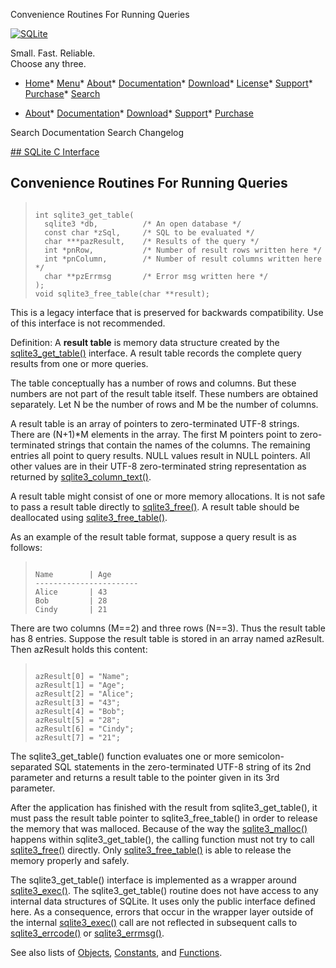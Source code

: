 




Convenience Routines For Running Queries




[![SQLite](../images/sqlite370_banner.gif)](../index.html)


Small. Fast. Reliable.  
Choose any three.


* [Home](../index.html)* [Menu](javascript:void(0))* [About](../about.html)* [Documentation](../docs.html)* [Download](../download.html)* [License](../copyright.html)* [Support](../support.html)* [Purchase](../prosupport.html)* [Search](javascript:void(0))




* [About](../about.html)* [Documentation](../docs.html)* [Download](../download.html)* [Support](../support.html)* [Purchase](../prosupport.html)






Search Documentation
Search Changelog









[## SQLite C Interface](../c3ref/intro.html)
## Convenience Routines For Running Queries




> ```
> 
> int sqlite3_get_table(
>   sqlite3 *db,          /* An open database */
>   const char *zSql,     /* SQL to be evaluated */
>   char ***pazResult,    /* Results of the query */
>   int *pnRow,           /* Number of result rows written here */
>   int *pnColumn,        /* Number of result columns written here */
>   char **pzErrmsg       /* Error msg written here */
> );
> void sqlite3_free_table(char **result);
> 
> ```



This is a legacy interface that is preserved for backwards compatibility.
Use of this interface is not recommended.


Definition: A **result table** is memory data structure created by the
[sqlite3\_get\_table()](../c3ref/free_table.html) interface. A result table records the
complete query results from one or more queries.


The table conceptually has a number of rows and columns. But
these numbers are not part of the result table itself. These
numbers are obtained separately. Let N be the number of rows
and M be the number of columns.


A result table is an array of pointers to zero\-terminated UTF\-8 strings.
There are (N\+1\)\*M elements in the array. The first M pointers point
to zero\-terminated strings that contain the names of the columns.
The remaining entries all point to query results. NULL values result
in NULL pointers. All other values are in their UTF\-8 zero\-terminated
string representation as returned by [sqlite3\_column\_text()](../c3ref/column_blob.html).


A result table might consist of one or more memory allocations.
It is not safe to pass a result table directly to [sqlite3\_free()](../c3ref/free.html).
A result table should be deallocated using [sqlite3\_free\_table()](../c3ref/free_table.html).


As an example of the result table format, suppose a query result
is as follows:



> ```
> 
> Name        | Age
> -----------------------
> Alice       | 43
> Bob         | 28
> Cindy       | 21
> 
> ```




There are two columns (M\=\=2\) and three rows (N\=\=3\). Thus the
result table has 8 entries. Suppose the result table is stored
in an array named azResult. Then azResult holds this content:



> ```
> 
> azResult[0] = "Name";
> azResult[1] = "Age";
> azResult[2] = "Alice";
> azResult[3] = "43";
> azResult[4] = "Bob";
> azResult[5] = "28";
> azResult[6] = "Cindy";
> azResult[7] = "21";
> 
> ```




The sqlite3\_get\_table() function evaluates one or more
semicolon\-separated SQL statements in the zero\-terminated UTF\-8
string of its 2nd parameter and returns a result table to the
pointer given in its 3rd parameter.


After the application has finished with the result from sqlite3\_get\_table(),
it must pass the result table pointer to sqlite3\_free\_table() in order to
release the memory that was malloced. Because of the way the
[sqlite3\_malloc()](../c3ref/free.html) happens within sqlite3\_get\_table(), the calling
function must not try to call [sqlite3\_free()](../c3ref/free.html) directly. Only
[sqlite3\_free\_table()](../c3ref/free_table.html) is able to release the memory properly and safely.


The sqlite3\_get\_table() interface is implemented as a wrapper around
[sqlite3\_exec()](../c3ref/exec.html). The sqlite3\_get\_table() routine does not have access
to any internal data structures of SQLite. It uses only the public
interface defined here. As a consequence, errors that occur in the
wrapper layer outside of the internal [sqlite3\_exec()](../c3ref/exec.html) call are not
reflected in subsequent calls to [sqlite3\_errcode()](../c3ref/errcode.html) or
[sqlite3\_errmsg()](../c3ref/errcode.html).


See also lists of
 [Objects](../c3ref/objlist.html),
 [Constants](../c3ref/constlist.html), and
 [Functions](../c3ref/funclist.html).



